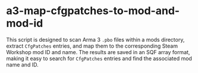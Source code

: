 # a3-map-cfgpatches-to-mod-and-mod-id
This script is designed to scan Arma 3 `.pbo` files within a mods directory, extract `CfgPatches` entries, and map them to the corresponding Steam Workshop mod ID and name. The results are saved in an SQF array format, making it easy to search for `CfgPatches` entries and find the associated mod name and ID.
